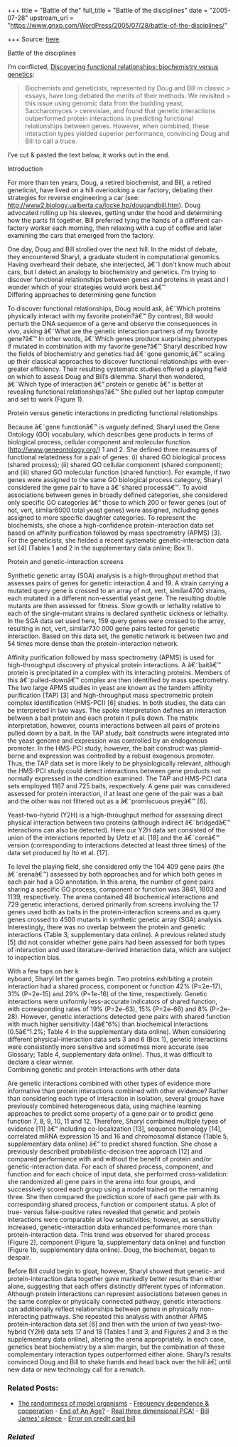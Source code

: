 +++
title = "Battle of the"
full_title = "Battle of the disciplines"
date = "2005-07-28"
upstream_url = "https://www.gnxp.com/WordPress/2005/07/28/battle-of-the-disciplines/"

+++
Source: [here](https://www.gnxp.com/WordPress/2005/07/28/battle-of-the-disciplines/).

Battle of the disciplines

I’m conflicted, [Discovering functional relationships: biochemistry versus genetics](http://www.sciencedirect.com/science?_ob=ArticleURL&_udi=B6TCY-4GGWG4P-1&_user=10&_handle=V-WA-A-W-AA-MsSAYWA-UUA-U-AAWCUBVAUZ-AAWWZAVEUZ-WVEEUAWDY-AA-U&_fmt=full&_coverDate=08%2F31%2F2005&_rdoc=3&_orig=browse&_srch=%23toc%235183%232005%23999789991%23602039%21&_cdi=5183&view=c&_acct=C000050221&_version=1&_urlVersion=0&_userid=10&md5=232da1748dd14b6246d581d5f19165fd):

> Biochemists and geneticists, represented by Doug and Bill in classic > essays, have long debated the merits of their methods. We revisited > this issue using genomic data from the budding yeast, Saccharomyces > cerevisiae, and found that genetic interactions outperformed protein interactions in predicting functional relationships between genes. However, when combined, these interaction types yielded superior performance, convincing Doug and Bill to call a truce.

I’ve cut & pasted the text below, it works out in the end.

Introduction

For more than ten years, Doug, a retired biochemist, and Bill, a retired geneticist, have lived on a hill overlooking a car factory, debating their strategies for reverse engineering a car (see: http://www2.biology.ualberta.ca/locke.hp/dougandbill.htm). Doug advocated rolling up his sleeves, getting under the hood and determining how the parts fit together. Bill preferred tying the hands of a different car-factory worker each morning, then relaxing with a cup of coffee and later examining the cars that emerged from the factory.

One day, Doug and Bill strolled over the next hill. In the midst of debate, they encountered Sharyl, a graduate student in computational genomics. Having overheard their debate, she interjected, â€˜I don’t know much about cars, but I detect an analogy to biochemistry and genetics. I’m trying to discover functional relationships between genes and proteins in yeast and I wonder which of your strategies would work best.â€™  
Differing approaches to determining gene function

To discover functional relationships, Doug would ask, â€˜Which proteins physically interact with my favorite protein?â€™ By contrast, Bill would perturb the DNA sequence of a gene and observe the consequences in vivo, asking â€˜What are the genetic interaction partners of my favorite gene?â€™ In other words, â€˜Which genes produce surprising phenotypes if mutated in combination with my favorite gene?â€™ Sharyl described how the fields of biochemistry and genetics had â€˜gone genomic,â€™ scaling up their classical approaches to discover functional relationships with ever-greater efficiency. Their resulting systematic studies offered a playing field on which to assess Doug and Bill’s dilemma. Sharyl then wondered, â€˜Which type of interaction â€“ protein or genetic â€“ is better at revealing functional relationships?â€™ She pulled out her laptop computer and set to work (Figure 1).

Protein versus genetic interactions in predicting functional relationships

Because â€˜gene functionâ€™ is vaguely defined, Sharyl used the Gene Ontology (GO) vocabulary, which describes gene products in terms of biological process, cellular component and molecular function (http://www.geneontology.org/) 1 and 2. She defined three measures of functional relatedness for a pair of genes: (i) shared GO biological process (shared process); (ii) shared GO cellular component (shared component); and (iii) shared GO molecular function (shared function). For example, if two genes were assigned to the same GO biological process category, Sharyl considered the gene pair to have a â€˜shared processâ€™. To avoid associations between genes in broadly defined categories, she considered only specific GO categories â€“ those to which 200 or fewer genes (out of not, vert, similar6000 total yeast genes) were assigned, including genes assigned to more specific daughter categories. To represent the biochemists, she chose a high-confidence protein-interaction data set based on affinity purification followed by mass spectrometry (APMS) \[3\]. For the geneticists, she fielded a recent systematic genetic-interaction data set \[4\] (Tables 1 and 2 in the supplementary data online; Box 1).

Protein and genetic-interaction screens

Synthetic genetic array (SGA) analysis is a high-throughput method that assesses pairs of genes for genetic interaction 4 and 19. A strain carrying a mutated query gene is crossed to an array of not, vert, similar4700 strains, each mutated in a different non-essential yeast gene. The resulting double mutants are then assessed for fitness. Slow growth or lethality relative to each of the single-mutant strains is declared synthetic sickness or lethality. In the SGA data set used here, 159 query genes were crossed to the array, resulting in not, vert, similar730 000 gene pairs tested for genetic interaction. Based on this data set, the genetic network is between two and 54 times more dense than the protein-interaction network.

Affinity purification followed by mass spectrometry (APMS) is used for high-throughput discovery of physical protein interactions. A â€˜baitâ€™ protein is precipitated in a complex with its interacting proteins. Members of this â€˜pulled-downâ€™ complex are then identified by mass spectrometry. The two large APMS studies in yeast are known as the tandem affinity purification (TAP) \[3\] and high-throughput mass spectrometric protein complex identification (HMS-PCI) \[6\] studies. In both studies, the data can be interpreted in two ways. The spoke interpretation defines an interaction between a bait protein and each protein it pulls down. The matrix interpretation, however, counts interactions between all pairs of proteins pulled down by a bait. In the TAP study, bait constructs were integrated into the yeast genome and expression was controlled by an endogenous promoter. In the HMS-PCI study, however, the bait construct was plamid-borne and expression was controlled by a robust exogenous promoter. Thus, the TAP data set is more likely to be physiologically relevant, although the HMS-PCI study could detect interactions between gene products not normally expressed in the condition examined. The TAP and HMS-PCI data sets employed 1167 and 725 baits, respectively. A gene pair was considered assessed for protein interaction, if at least one gene of the pair was a bait and the other was not filtered out as a â€˜promiscuous preyâ€™ \[6\].

Yeast-two-hybrid (Y2H) is a high-throughput method for assessing direct physical interaction between two proteins (although indirect â€˜bridgedâ€™ interactions can also be detected). Here our Y2H data set consisted of the union of the interactions reported by Uetz et al. \[18\] and the â€˜coreâ€™ version (corresponding to interactions detected at least three times) of the data set produced by Ito et al. \[17\].

To level the playing field, she considered only the 104 409 gene pairs (the â€˜arenaâ€™) assessed by both approaches and for which both genes in each pair had a GO annotation. In this arena, the number of gene pairs sharing a specific GO process, component or function was 3841, 1803 and 1139, respectively. The arena contained 48 biochemical interactions and 729 genetic interactions, derived primarily from screens involving the 17 genes used both as baits in the protein-interaction screens and as query genes crossed to 4500 mutants in synthetic genetic array (SGA) analysis. Interestingly, there was no overlap between the protein and genetic interactions (Table 3, supplementary data online). A previous related study \[5\] did not consider whether gene pairs had been assessed for both types of interaction and used literature-derived interaction data, which are subject to inspection bias.

With a few taps on her k  
eyboard, Sharyl let the games begin. Two proteins exhibiting a protein interaction had a shared process, component or function 42% (P=2e-17), 31% (P=2e-15) and 29% (P=1e-16) of the time, respectively. Genetic interactions were uniformly less-accurate indicators of shared function, with corresponding rates of 19% (P=2e-63), 15% (P=2e-66) and 8% (P=2e-28). However, genetic interactions detected gene pairs with shared function with much higher sensitivity (4â€“6%) than biochemical interactions (0.5â€“1.2%; Table 4 in the supplementary data online). When considering different physical-interaction data sets 3 and 6 (Box 1), genetic interactions were consistently more sensitive and sometimes more accurate (see Glossary; Table 4, supplementary data online). Thus, it was difficult to declare a clear winner.  
Combining genetic and protein interactions with other data

Are genetic interactions combined with other types of evidence more informative than protein interactions combined with other evidence? Rather than considering each type of interaction in isolation, several groups have previously combined heterogeneous data, using machine learning approaches to predict some property of a gene pair or to predict gene function 7, 8, 9, 10, 11 and 12. Therefore, Sharyl combined multiple types of evidence \[11\] â€“ including co-localization \[13\], sequence homology \[14\], correlated mRNA expression 15 and 16 and chromosomal distance (Table 5, supplementary data online) â€“ to predict shared function. She chose a previously described probabilistic-decision tree approach \[12\] and compared performance with and without the benefit of protein and/or genetic-interaction data. For each of shared process, component, and function and for each choice of input data, she performed cross-validation: she randomized all gene pairs in the arena into four groups, and successively scored each group using a model trained on the remaining three. She then compared the prediction score of each gene pair with its corresponding shared process, function or component status. A plot of true- versus false-positive rates revealed that genetic and protein interactions were comparable at low sensitivities; however, as sensitivity increased, genetic-interaction data enhanced performance more than protein-interaction data. This trend was observed for shared process (Figure 2), component (Figure 1a, supplementary data online) and function (Figure 1b, supplementary data online). Doug, the biochemist, began to despair.

Before Bill could begin to gloat, however, Sharyl showed that genetic- and protein-interaction data together gave markedly better results than either alone, suggesting that each offers distinctly different types of information. Although protein interactions can represent associations between genes in the same complex or physically connected pathway, genetic interactions can additionally reflect relationships between genes in physically non-interacting pathways. She repeated this analysis with another APMS protein-interaction data set \[6\] and then with the union of two yeast-two-hybrid (Y2H) data sets 17 and 18 (Tables 1 and 3, and Figures 2 and 3 in the supplementary data online), altering the arena appropriately. In each case, genetics beat biochemistry by a slim margin, but the combination of these complementary interaction types outperformed either alone. Sharyl’s results convinced Doug and Bill to shake hands and head back over the hill â€¦ until new data or new technology call for a rematch.

### Related Posts:

- [The randomness of model
  organisms](https://www.gnxp.com/WordPress/2009/09/19/the-randomness-of-model-organisms/) - [Frequency dependence &
  cooperation](https://www.gnxp.com/WordPress/2009/04/08/frequency-dependence-cooperation/) - [End of An
  Age?](https://www.gnxp.com/WordPress/2008/12/16/end-of-an-age/) - [Real three dimensional
  PCA!](https://www.gnxp.com/WordPress/2011/02/15/real-three-dimensional-pca/) - [Bill James'
  silence](https://www.gnxp.com/WordPress/2009/08/06/bill-james-silence/) - [Error on credit card
  bill](https://www.gnxp.com/WordPress/2009/07/15/error-on-credit-card-bill/)

### *Related*

[](https://www.addtoany.com/add_to/facebook?linkurl=https%3A%2F%2Fwww.gnxp.com%2FWordPress%2F2005%2F07%2F28%2Fbattle-of-the-disciplines%2F&linkname=Battle%20of%20the%20disciplines "Facebook")[](https://www.addtoany.com/add_to/twitter?linkurl=https%3A%2F%2Fwww.gnxp.com%2FWordPress%2F2005%2F07%2F28%2Fbattle-of-the-disciplines%2F&linkname=Battle%20of%20the%20disciplines "Twitter")[](https://www.addtoany.com/add_to/email?linkurl=https%3A%2F%2Fwww.gnxp.com%2FWordPress%2F2005%2F07%2F28%2Fbattle-of-the-disciplines%2F&linkname=Battle%20of%20the%20disciplines "Email")[](https://www.addtoany.com/share)
